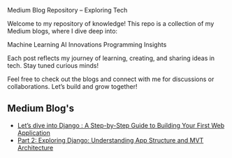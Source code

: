 Medium Blog Repository – Exploring Tech 


Welcome to my repository of knowledge! This repo is a collection of my Medium blogs, where I dive deep into:

Machine Learning 
AI Innovations 
Programming Insights 

Each post reflects my journey of learning, creating, and sharing ideas in tech. Stay tuned curious minds!

Feel free to check out the blogs and connect with me for discussions or collaborations. Let’s build and grow together!


## Medium Blog's
- [Let’s dive into Django : A Step-by-Step Guide to Building Your First Web Application]([./Blog-1_Title-of-Blog/content.md](https://medium.com/me/stats/post/70803d9a1327))
- [Part 2: Exploring Django: Understanding App Structure and MVT Architecture]([./Blog-2_Another-Blog/content.md](https://medium.com/p/9f310b6a5d7c))

